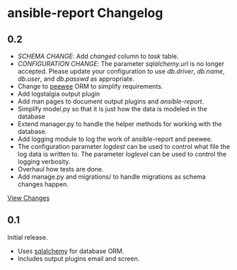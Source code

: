ansible-report Changelog
========================

## 0.2

* *SCHEMA CHANGE*: Add _changed_ column to _task_ table.
* *CONFIGURATION CHANGE*:  The parameter _sqlalchemy.url_ is no longer
   accepted.  Please update your configuration to use _db.driver_,
   _db.name_, _db.user_, and _db.passwd_ as appropriate.
* Change to [peewee](https://github.com/coleifer/peewee) ORM to simplify
  requirements.
* Add logstalgia output plugin
* Add man pages to document output plugins and *ansible-report*.
* Simplify model.py so that it is just how the data is modeled in the
  database
* Extend manager.py to handle the helper methods for working with the
  database.
* Add logging module to log the work of ansible-report and peewee.
* The configuration parameter _logdest_ can be used to control what file
  the log data is written to.  The parameter _loglevel_ can be used to
  control the logging verbosity.
* Overhaul how tests are done.
* Add manage.py and migrations/ to handle migrations as schema changes happen.

[View Changes](https://github.com/sfromm/ansible-report/compare/0.1...0.2)

## 0.1

Initial release.

* Uses [sqlalchemy](http://www.sqlalchemy.org/) for database ORM.
* Includes output plugins email and screen.
